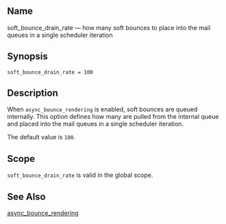 <a name="conf.ref.soft_bounce_drain_rate"></a>
## Name

soft_bounce_drain_rate — how many soft bounces to place into the mail queues in a single scheduler iteration

## Synopsis

`soft_bounce_drain_rate = 100`

<a name="idp26698992"></a>
## Description

When `async_bounce_rendering` is enabled, soft bounces are queued internally. This option defines how many are pulled from the internal queue and placed into the mail queues in a single scheduler iteration.

The default value is `100`.

<a name="idp26702336"></a>
## Scope

`soft_bounce_drain_rate` is valid in the global scope.

<a name="idp26704592"></a>
## See Also

[async_bounce_rendering](conf.ref.async_bounce_rendering "async_bounce_rendering")
